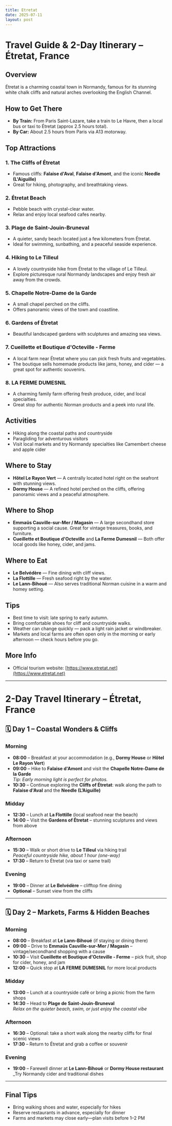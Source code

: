 ```yaml
---
title: Etretat
date: 2025-07-11
layout: post
---
```

# Travel Guide & 2-Day Itinerary – Étretat, France

## Overview
Étretat is a charming coastal town in Normandy, famous for its stunning white chalk cliffs and natural arches overlooking the English Channel.

## How to Get There
- **By Train:** From Paris Saint-Lazare, take a train to Le Havre, then a local bus or taxi to Étretat (approx 2.5 hours total).
- **By Car:** About 2.5 hours from Paris via A13 motorway.

## Top Attractions
### 1. The Cliffs of Étretat
- Famous cliffs: **Falaise d'Aval**, **Falaise d'Amont**, and the iconic **Needle (L'Aiguille)**
- Great for hiking, photography, and breathtaking views.

### 2. Étretat Beach
- Pebble beach with crystal-clear water.
- Relax and enjoy local seafood cafes nearby.

### 3. Plage de Saint-Jouin-Bruneval
- A quieter, sandy beach located just a few kilometers from Étretat.
- Ideal for swimming, sunbathing, and a peaceful seaside experience.

### 4. Hiking to Le Tilleul
- A lovely countryside hike from Étretat to the village of Le Tilleul.
- Explore picturesque rural Normandy landscapes and enjoy fresh air away from the crowds.

### 5. Chapelle Notre-Dame de la Garde
- A small chapel perched on the cliffs.
- Offers panoramic views of the town and coastline.

### 6. Gardens of Étretat
- Beautiful landscaped gardens with sculptures and amazing sea views.

### 7. Cueillette et Boutique d'Octeville - Ferme
- A local farm near Étretat where you can pick fresh fruits and vegetables.
- The boutique sells homemade products like jams, honey, and cider — a great spot for authentic souvenirs.

### 8. LA FERME DUMESNIL
- A charming family farm offering fresh produce, cider, and local specialties.
- Great stop for authentic Norman products and a peek into rural life.

## Activities
- Hiking along the coastal paths and countryside
- Paragliding for adventurous visitors
- Visit local markets and try Normandy specialties like Camembert cheese and apple cider

## Where to Stay
- **Hôtel Le Rayon Vert** — A centrally located hotel right on the seafront with stunning views.
- **Dormy House** — A refined hotel perched on the cliffs, offering panoramic views and a peaceful atmosphere.

## Where to Shop
- **Emmaüs Cauville-sur-Mer / Magasin** — A large secondhand store supporting a social cause. Great for vintage treasures, books, and furniture.
- **Cueillette et Boutique d'Octeville** and **La Ferme Dumesnil** — Both offer local goods like honey, cider, and jams.

## Where to Eat
- **Le Belvédère** — Fine dining with cliff views.
- **La Flottille** — Fresh seafood right by the water.
- **Le Lann-Bihoué** — Also serves traditional Norman cuisine in a warm and homey setting.

## Tips
- Best time to visit: late spring to early autumn.
- Bring comfortable shoes for cliff and countryside walks.
- Weather can change quickly — pack a light rain jacket or windbreaker.
- Markets and local farms are often open only in the morning or early afternoon — check hours before you go.

## More Info
- Official tourism website: [https://www.etretat.net](https://www.etretat.net)

---

# 2-Day Travel Itinerary – Étretat, France

## 🗓 Day 1 – Coastal Wonders & Cliffs

### Morning
- **08:00** – Breakfast at your accommodation (e.g., **Dormy House** or **Hôtel Le Rayon Vert**)
- **09:00** – Hike to **Falaise d'Amont** and visit the **Chapelle Notre-Dame de la Garde**  
  _Tip: Early morning light is perfect for photos._
- **10:30** – Continue exploring the **Cliffs of Étretat**: walk along the path to **Falaise d'Aval** and the **Needle (L’Aiguille)**

### Midday
- **12:30** – Lunch at **La Flottille** (local seafood near the beach)
- **14:00** – Visit the **Gardens of Étretat** – stunning sculptures and views from above

### Afternoon
- **15:30** – Walk or short drive to **Le Tilleul** via hiking trail  
  _Peaceful countryside hike, about 1 hour (one-way)_
- **17:30** – Return to Étretat (via taxi or same trail)

### Evening
- **19:00** – Dinner at **Le Belvédère** – clifftop fine dining
- **Optional** – Sunset view from the cliffs

---

## 🗓 Day 2 – Markets, Farms & Hidden Beaches

### Morning
- **08:00** – Breakfast at **Le Lann-Bihoué** (if staying or dining there)
- **09:00** – Drive to **Emmaüs Cauville-sur-Mer / Magasin** – vintage/secondhand shopping with a cause
- **10:30** – Visit **Cueillette et Boutique d'Octeville - Ferme** – pick fruit, shop for cider, honey, and jam
- **12:00** – Quick stop at **LA FERME DUMESNIL** for more local products

### Midday
- **13:00** – Lunch at a countryside café or bring a picnic from the farm shops
- **14:30** – Head to **Plage de Saint-Jouin-Bruneval**  
  _Relax on the quieter beach, swim, or just enjoy the coastal vibe_

### Afternoon
- **16:30** – Optional: take a short walk along the nearby cliffs for final scenic views
- **17:30** – Return to Étretat and grab a coffee or souvenir

### Evening
- **19:00** – Farewell dinner at **Le Lann-Bihoué** or **Dormy House restaurant**  
  _Try Normandy cider and traditional dishes
  
---

## Final Tips
- Bring walking shoes and water, especially for hikes
- Reserve restaurants in advance, especially for dinner
- Farms and markets may close early—plan visits before 1–2 PM
